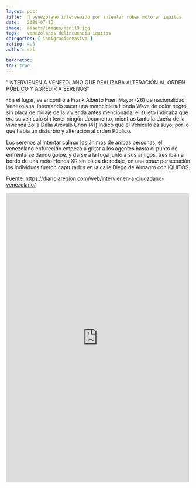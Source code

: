 ```yaml
---
layout: post
title:  🔴 venezolano intervenido por intentar robar moto en iquitos
date:   2020-07-13
image:  assets/images/mini19.jpg
tags:   venezolanos delincuencia iquitos
categories: [ inmigracionmasiva ]
rating: 4.5
author: sal

beforetoc:
toc: true
---
```


"INTERVIENEN A VENEZOLANO QUE REALIZABA ALTERACIÓN AL ORDEN PÚBLICO Y AGREDIR A SERENOS"

-En el lugar, se encontró a Frank Alberto Fuen Mayor (26) de nacionalidad Venezolana, intentando sacar una motocicleta Honda Wave de color negro, sin placa de rodaje de la vivienda antes mencionada, el sujeto indicaba que era su vehículo sin tener ningún documento, mientras tanto la dueña de la vivienda Zoila Dalia Arévalo Chon (41) indicó que el Vehículo es suyo, por lo que había un disturbio y alteración al orden Público.

Los serenos al intentar calmar los ánimos de ambas personas, el venezolano enfurecido empezó a gritar a los agentes hasta el punto de enfrentarse dándo golpe, y darse a la fuga junto a sus amigos, tres iban a bordo de una moto Honda XR sin placa de rodaje, en una tenaz persecución los individuos fueron capturados en la calle Diego de Almagro con IQUITOS.

Fuente:
https://diariolaregion.com/web/intervienen-a-ciudadano-venezolano/

<iframe src="https://www.facebook.com/plugins/post.php?href=https%3A%2F%2Fwww.facebook.com%2Fsinrodeosiquitos%2Fposts%2F1029712424098179&width=500" width="500" height="791" style="border:none;overflow:hidden" scrolling="no" frameborder="0" allowTransparency="true" allow="encrypted-media"></iframe>
